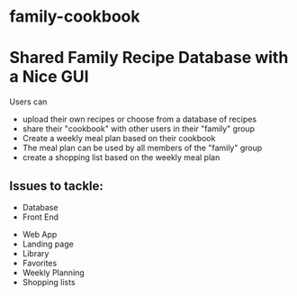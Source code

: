 # family-cookbook
Shared Family Recipe Database with a Nice GUI
=============================================
Users can 
* upload their own recipes or choose from a database of recipes
* share their "cookbook" with other users in their "family" group
* Create a weekly meal plan based on their cookbook
* The meal plan can be used by all members of the "family" group
* create a shopping list based on the weekly meal plan

## Issues to tackle:
* Database
* Front End
- Web App
- Landing page
- Library
- Favorites
- Weekly Planning
- Shopping lists
